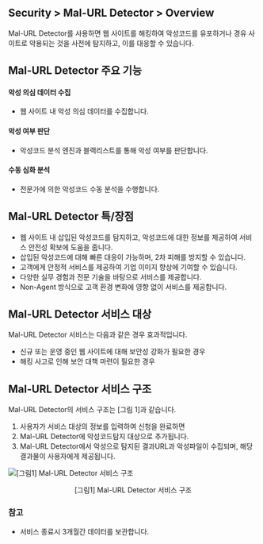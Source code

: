 ## Security > Mal-URL Detector > Overview

Mal-URL Detector를 사용하면 웹 사이트를 해킹하여 악성코드를 유포하거나 경유 사이트로 악용되는 것을 사전에 탐지하고, 이를 대응할 수 있습니다.

## Mal-URL Detector 주요 기능

#### 악성 의심 데이터 수집
- 웹 사이트 내 악성 의심 데이터를 수집합니다.
#### 악성 여부 판단
- 악성코드 분석 엔진과 블랙리스트를 통해 악성 여부를 판단합니다.
#### 수동 심화 분석
- 전문가에 의한 악성코드 수동 분석을 수행합니다.

## Mal-URL Detector 특/장점

- 웹 사이트 내 삽입된 악성코드를 탐지하고, 악성코드에 대한 정보를 제공하여 서비스 안전성 확보에 도움을 줍니다.
- 삽입된 악성코드에 대해 빠른 대응이 가능하며, 2차 피해를 방지할 수 있습니다.
- 고객에게 안정적 서비스를 제공하여 기업 이미지 향상에 기여할 수 있습니다.
- 다양한 실무 경험과 전문 기술을 바탕으로 서비스를 제공합니다.
- Non-Agent 방식으로 고객 환경 변화에 영향 없이 서비스를 제공합니다.

## Mal-URL Detector 서비스 대상

Mal-URL Detector 서비스는 다음과 같은 경우 효과적입니다.

- 신규 또는 운영 중인 웹 사이트에 대해 보안성 강화가 필요한 경우
- 해킹 사고로 인해 보안 대책 마련이 필요한 경우

## Mal-URL Detector 서비스 구조

Mal-URL Detector의 서비스 구조는 [그림 1]과 같습니다.

1. 사용자가 서비스 대상의 정보를 입력하여 신청을 완료하면
2. Mal-URL Detector에 악성코드탐지 대상으로 추가됩니다.
3. Mal-URL Detector에서 악성으로 탐지된 결과URL과 악성파일이 수집되며, 해당 결과물이 사용자에게 제공됩니다.

![[그림1] Mal-URL Detector 서비스 구조](http://static.toastoven.net/toastcloud/static/common/img/cms_img/security/img_05.png)
<center>[그림1] Mal-URL Detector 서비스 구조</center>

### 참고
* 서비스 종료시 3개월간 데이터를 보관합니다.